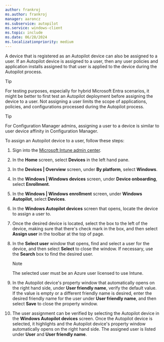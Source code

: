 ```yaml
---
author: frankroj
ms.author: frankroj
manager: aaroncz
ms.subservice: autopilot
ms.service: windows-client
ms.topic: include
ms.date: 06/28/2024
ms.localizationpriority: medium
---
```


<!-- This file is shared by the following articles:

pre-provisioning/azure-ad-join-assign-device-to-user.md
pre-provisioning/hybrid-azure-ad-join-assign-device-to-user.md
user-driven/hybrid-azure-ad-join-assign-device-to-user.md
user-driven/hybrid-azure-ad-join-assign-device-to-user.md

Headings are driven by article context. -->

A device that is registered as an Autopilot device can also be assigned to a user. If an Autopilot device is assigned to a user, then any user policies and application installs assigned to that user is applied to the device during the Autopilot process.

> [!TIP]
>
> For testing purposes, especially for hybrid Microsoft Entra scenarios, it might be better to first test an Autopilot deployment before assigning the device to a user. Not assigning a user limits the scope of applications, policies, and configurations processed during the Autopilot process.

> [!TIP]
>
> For Configuration Manager admins, assigning a user to a device is similar to user device affinity in Configuration Manager.

To assign an Autopilot device to a user, follow these steps:

1. Sign into the [Microsoft Intune admin center](https://go.microsoft.com/fwlink/?linkid=2109431).

1. In the **Home** screen, select **Devices** in the left hand pane.

1. In the **Devices | Overview** screen, under **By platform**, select **Windows**.

1. In the **Windows | Windows devices** screen, under **Device onboarding**, select **Enrollment**.

1. In the **Windows | Windows enrollment** screen, under **Windows Autopilot**, select **Devices**.

1. In the **Windows Autopilot devices** screen that opens, locate the device to assign a user to.

1. Once the desired device is located, select the box to the left of the device, making sure that there's check mark in the box, and then select **Assign user** in the toolbar at the top of page.

1. In the **Select user** window that opens, find and select a user for the device, and then select **Select** to close the window. If necessary, use the **Search** box to find the desired user.

    > [!NOTE]
    >
    > The selected user must be an Azure user licensed to use Intune.

1. In the Autopilot device's property window that automatically opens on the right hand side, under **User friendly name**, verify the default value. If the value is empty or a different friendly name is desired, enter the desired friendly name for the user under **User friendly name**, and then select **Save** to close the property window.

1. The user assignment can be verified by selecting the Autopilot device in the **Windows Autopilot devices** screen. Once the Autopilot device is selected, it highlights and the Autopilot device's property window automatically opens on the right hand side. The assigned user is listed under **User** and **User friendly name**.
